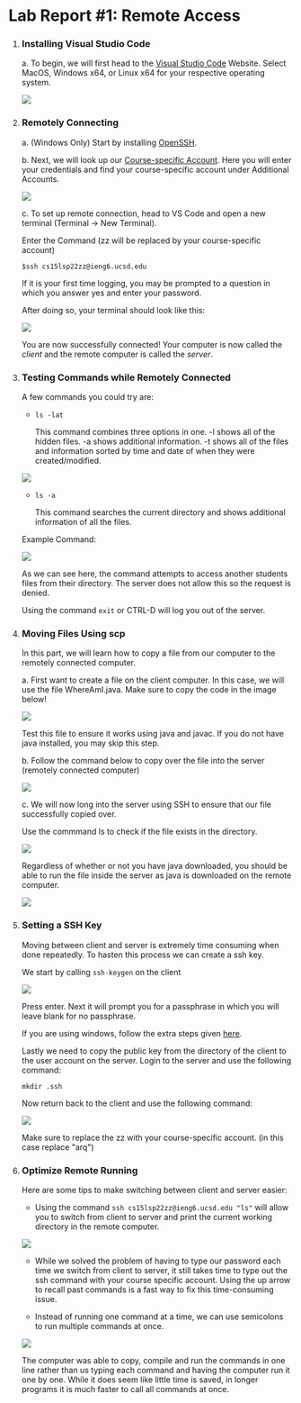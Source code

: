# Lab Report #1: Remote Access

1. ### Installing Visual Studio Code
    
    a. To begin, we will first head to the [Visual Studio Code](https://code.visualstudio.com/) Website. Select MacOS, Windows x64, or Linux x64 for your respective operating system.

    ![](labreport1pic1.png)

2. ### Remotely Connecting

    a. (Windows Only) Start by installing [OpenSSH](https://docs.microsoft.com/en-us/windows-server/administration/openssh/openssh_install_firstuse).

    b. Next, we will look up our [Course-specific Account](https://sdacs.ucsd.edu/~icc/index.php). Here you will enter your credentials and find your course-specific account under Additional Accounts.

    ![](additionalaccounts.png) 

    c. To set up remote connection, head to VS Code and open a new terminal (Terminal -> New Terminal). 
        
    Enter the Command (zz will be replaced by your course-specific account)
        
    `$ssh cs15lsp22zz@ieng6.ucsd.edu`

    If it is your first time logging, you may be prompted to a question in which you answer yes and enter your password. 

    After doing so, your terminal should look like this:

    ![](remoteaccess.png)

    You are now successfully connected! Your computer is now called the _client_ and the remote computer is called the _server_.

3. ### Testing Commands while Remotely Connected

    
    A few commands you could try are:

    * `ls -lat`

        This command combines three options in one. -l shows all of the hidden files. -a shows additional information. -t shows all of the files and information sorted by time and date of when they were created/modified. 

    ![](ls-a.png)


    * `ls -a`
        
        This command searches the current directory and shows additional information of all the files.

    Example Command:

    ![](examplecommand.png)

    As we can see here, the command attempts to access another students files from their directory. The server does not allow this so the request is denied. 

    Using the command `exit` or CTRL-D will log you out of the server. 


4. ### Moving Files Using scp

    In this part, we will learn how to copy a file from our computer to the remotely connected computer. 

    a. First want to create a file on the client computer. In this case, we will use the file WhereAmI.java. Make sure to copy the code in the image below!

    ![](whereami.png)


    Test this file to ensure it works using java and javac. If you do not have java installed, you may skip this step.


    b. Follow the command below to copy over the file into the server (remotely connected computer)

    ![](scp.png)

    c. We will now long into the server using SSH to ensure that our file successfully copied over. 

    Use the commmand ls to check if the file exists in the directory. 

    ![](sshls.png)

    Regardless of whether or not you have java downloaded, you should be able to run the file inside the server as java is downloaded on the remote computer.

    ![](sshtest.png) 
    

5. ### Setting a SSH Key

    Moving between client and server is extremely time consuming when done repeatedly. To hasten this process we can create a ssh key.

    We start by calling `ssh-keygen` on the client 

    ![](sshkeygen.png)

    Press enter. Next it will prompt you for a passphrase in which you will leave blank for no passphrase. 
        
    If you are using windows, follow the extra steps given [here](https://docs.microsoft.com/en-us/windows-server/administration/openssh/openssh_keymanagement#user-key-generation).
    
    Lastly we need to copy the public key from the directory of the client to the user account on the server. Login to the server and use the following command:

    `mkdir .ssh`

    Now return back to the client and use the following command:

    ![](scpkey.png)

    Make sure to replace the zz with your course-specific account. (in this case replace "arq")

6. ### Optimize Remote Running

    Here are some tips to make switching between client and server easier:

    * Using the command `ssh cs15lsp22zz@ieng6.ucsd.edu "ls"` will allow you to switch from client to server and print the current working directory in the remote computer. 

    ![](ezls.png)

    * While we solved the problem of having to type our password each time we switch from client to server, it still takes time to type out the ssh command with your course specific account. Using the up arrow to recall past commands is a fast way to fix this time-consuming issue. 

    * Instead of running one command at a time, we can use semicolons to run multiple commands at once. 

    ![](other.png)

    The computer was able to copy, compile and run the commands in one line rather than us typing each command and having the computer run it one by one. While it does seem like little time is saved, in longer programs it is much faster to call all commands at once. 